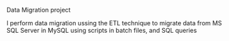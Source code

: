Data Migration project

I perform data migration ussing the ETL technique to migrate data from MS SQL Server in MySQL using scripts in batch files, and SQL queries
